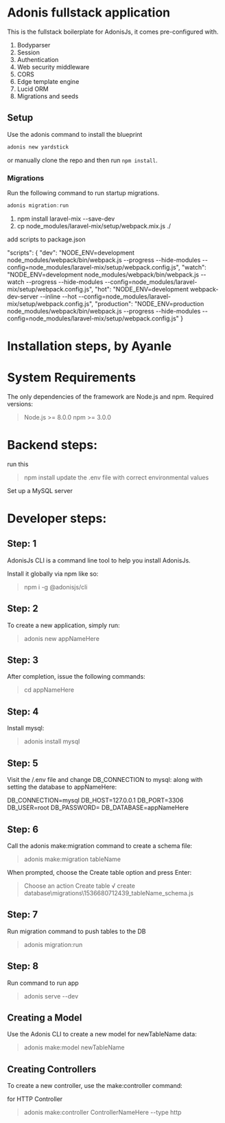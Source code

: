 # Adonis fullstack application

This is the fullstack boilerplate for AdonisJs, it comes pre-configured with.

1. Bodyparser
2. Session
3. Authentication
4. Web security middleware
5. CORS
6. Edge template engine
7. Lucid ORM
8. Migrations and seeds

## Setup

Use the adonis command to install the blueprint

```bash
adonis new yardstick
```

or manually clone the repo and then run `npm install`.


### Migrations

Run the following command to run startup migrations.

```js
adonis migration:run
```
1. npm install laravel-mix --save-dev
2. cp node_modules/laravel-mix/setup/webpack.mix.js ./

add scripts to package.json

  "scripts": {
    "dev": "NODE_ENV=development node_modules/webpack/bin/webpack.js --progress --hide-modules --config=node_modules/laravel-mix/setup/webpack.config.js",
    "watch": "NODE_ENV=development node_modules/webpack/bin/webpack.js --watch --progress --hide-modules --config=node_modules/laravel-mix/setup/webpack.config.js",
    "hot": "NODE_ENV=development webpack-dev-server --inline --hot --config=node_modules/laravel-mix/setup/webpack.config.js",
    "production": "NODE_ENV=production node_modules/webpack/bin/webpack.js --progress --hide-modules --config=node_modules/laravel-mix/setup/webpack.config.js"
  }

  # Installation steps, by Ayanle

# System Requirements
The only dependencies of the framework are Node.js and npm. Required versions:

> Node.js >= 8.0.0
> npm >= 3.0.0

# Backend steps: 
run this
> npm install
update the .env file with correct environmental values
> 
Set up a MySQL server

# Developer steps:


## Step: 1
AdonisJs CLI is a command line tool to help you install AdonisJs.

Install it globally via npm like so:

> npm i -g @adonisjs/cli

## Step: 2
To create a new application, simply run:

> adonis new appNameHere

## Step: 3
After completion, issue the following commands:

> cd appNameHere



## Step: 4
Install mysql:

> adonis install mysql

## Step: 5
Visit the /.env file and change DB_CONNECTION to mysql: along with setting the database to appNameHere:

DB_CONNECTION=mysql
DB_HOST=127.0.0.1
DB_PORT=3306
DB_USER=root
DB_PASSWORD=
DB_DATABASE=appNameHere


## Step: 6
Call the adonis make:migration command to create a schema file:

> adonis make:migration tableName

When prompted, choose the Create table option and press Enter:
> Choose an action Create table
√ create  database\migrations\1536680712439_tableName_schema.js


## Step: 7
Run migration command to push tables to the DB
> adonis migration:run


## Step: 8
Run command to run app
> adonis serve --dev


## Creating a Model
Use the Adonis CLI to create a new model for newTableName data:

> adonis make:model newTableName

## Creating Controllers
To create a new controller, use the make:controller command:

for HTTP Controller
> adonis make:controller ControllerNameHere --type http


